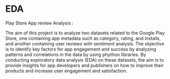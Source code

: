# EDA
Play Store App review Analysis : 

The aim of this project is to analyze two datasets related to the Google Play Store, one containing app metadata such as category, rating, and installs, and another containing user reviews with sentiment analysis. The objective is to identify key factors for app engagement and success by analyzing patterns and correlations in the data by using phython libraries. By conducting exploratory data analysis (EDA) on these datasets, the aim is to provide insights for app developers and publishers on how to improve their products and increase user engagement and satisfaction.
